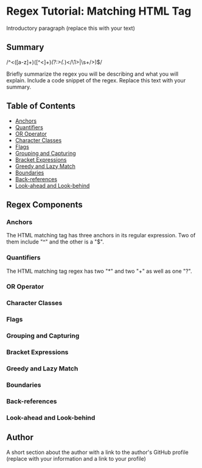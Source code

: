 # Regex Tutorial: Matching HTML Tag

Introductory paragraph (replace this with your text)

## Summary
/^<([a-z]+)([^<]+)*(?:>(.*)<\/\1>|\s+\/>)$/

Briefly summarize the regex you will be describing and what you will explain. Include a code snippet of the regex. Replace this text with your summary.

## Table of Contents

- [Anchors](#anchors)
- [Quantifiers](#quantifiers)
- [OR Operator](#or-operator)
- [Character Classes](#character-classes)
- [Flags](#flags)
- [Grouping and Capturing](#grouping-and-capturing)
- [Bracket Expressions](#bracket-expressions)
- [Greedy and Lazy Match](#greedy-and-lazy-match)
- [Boundaries](#boundaries)
- [Back-references](#back-references)
- [Look-ahead and Look-behind](#look-ahead-and-look-behind)

## Regex Components

### Anchors
The HTML matching tag has three anchors in its regular expression. Two of them include "^" and the other is a "$". 

### Quantifiers
The HTML matching tag regex has two "*" and two "+" as well as one "?".


### OR Operator


### Character Classes


### Flags

### Grouping and Capturing


### Bracket Expressions


### Greedy and Lazy Match

### Boundaries

### Back-references



### Look-ahead and Look-behind

## Author

A short section about the author with a link to the author's GitHub profile (replace with your information and a link to your profile)
